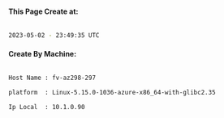 
   
#### This Page Create at:

```bash

2023-05-02 - 23:49:35 UTC

```

#### Create By Machine:

```bash

Host Name : fv-az298-297

platform  : Linux-5.15.0-1036-azure-x86_64-with-glibc2.35

Ip Local  : 10.1.0.90

```

